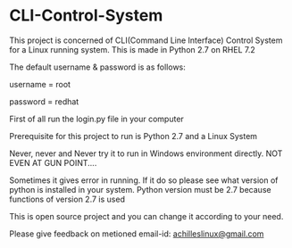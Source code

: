 # CLI-Control-System
This project is concerned of CLI(Command Line Interface) Control System for a Linux running system. This is made in Python 2.7 on RHEL 7.2

The default username & password is as follows:

username = root

password = redhat

First of all run the login.py file in your computer

Prerequisite for this project to run is Python 2.7 and a Linux System

Never, never and Never try it to run in Windows environment directly. NOT EVEN AT GUN POINT....

Sometimes it gives error in running. If it do so please see what version of python is installed in your system. Python version must be 2.7 because functions of version 2.7 is used


This is open source project and you can change it according to your need.

Please give feedback on metioned email-id: achilleslinux@gmail.com
